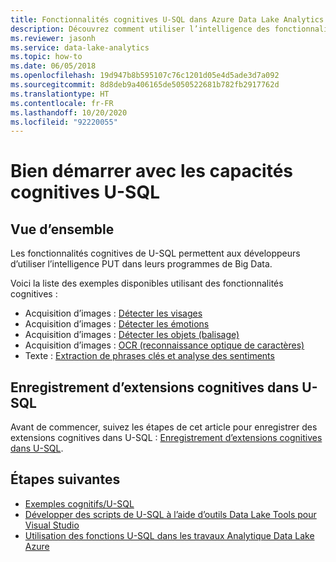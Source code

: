 ```yaml
---
title: Fonctionnalités cognitives U-SQL dans Azure Data Lake Analytics
description: Découvrez comment utiliser l’intelligence des fonctionnalités cognitives dans U-SQL. Ces exemples de code vous aident à faire vos premiers pas.
ms.reviewer: jasonh
ms.service: data-lake-analytics
ms.topic: how-to
ms.date: 06/05/2018
ms.openlocfilehash: 19d947b8b595107c76c1201d05e4d5ade3d7a092
ms.sourcegitcommit: 8d8deb9a406165de5050522681b782fb2917762d
ms.translationtype: HT
ms.contentlocale: fr-FR
ms.lasthandoff: 10/20/2020
ms.locfileid: "92220055"
---
```

# <a name="get-started-with-the-cognitive-capabilities-of-u-sql"></a>Bien démarrer avec les capacités cognitives U-SQL

## <a name="overview"></a>Vue d’ensemble
Les fonctionnalités cognitives de U-SQL permettent aux développeurs d’utiliser l’intelligence PUT dans leurs programmes de Big Data. 

Voici la liste des exemples disponibles utilisant des fonctionnalités cognitives :
* Acquisition d’images : [Détecter les visages](https://github.com/Azure-Samples/usql-cognitive-imaging-ocr-hello-world)
* Acquisition d’images : [Détecter les émotions](https://github.com/Azure-Samples/usql-cognitive-imaging-emotion-detection-hello-world)
* Acquisition d’images : [Détecter les objets (balisage)](https://github.com/Azure-Samples/usql-cognitive-imaging-object-tagging-hello-world)
* Acquisition d’images : [OCR (reconnaissance optique de caractères)](https://github.com/Azure-Samples/usql-cognitive-imaging-ocr-hello-world)
* Texte : [Extraction de phrases clés et analyse des sentiments](https://github.com/Azure-Samples/usql-cognitive-text-hello-world)

## <a name="registering-cognitive-extensions-in-u-sql"></a>Enregistrement d’extensions cognitives dans U-SQL
Avant de commencer, suivez les étapes de cet article pour enregistrer des extensions cognitives dans U-SQL : [Enregistrement d’extensions cognitives dans U-SQL](/u-sql/objects-and-extensions/cognitive-capabilities-in#registeringExtensions).

## <a name="next-steps"></a>Étapes suivantes
* [Exemples cognitifs/U-SQL](https://github.com/Azure-Samples?utf8=✓&q=usql%20cognitive)
* [Développer des scripts de U-SQL à l’aide d’outils Data Lake Tools pour Visual Studio](data-lake-analytics-data-lake-tools-get-started.md)
* [Utilisation des fonctions U-SQL dans les travaux Analytique Data Lake Azure](./data-lake-analytics-u-sql-get-started.md)